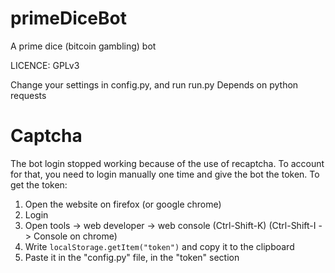 # primeDiceBot
A prime dice (bitcoin gambling) bot

LICENCE: GPLv3

Change your settings in config.py, and run run.py
Depends on python requests

# Captcha
The bot login stopped working because of the use of recaptcha.
To account for that, you need to login manually one time and give the bot the token.
To get the token:
1. Open the website on firefox (or google chrome)
2. Login
3. Open tools -> web developer -> web console (Ctrl-Shift-K) (Ctrl-Shift-I -> Console on chrome)
4. Write `localStorage.getItem("token")` and copy it to the clipboard
5. Paste it in the "config.py" file, in the "token" section
